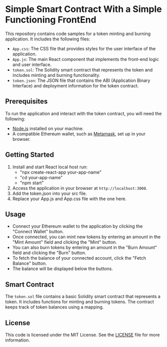 # Simple Smart Contract With a Simple Functioning FrontEnd

This repository contains code samples for a token minting and burning application. It includes the following files:

- `App.css`: The CSS file that provides styles for the user interface of the application.
- `App.js`: The main React component that implements the front-end logic and user interface.
- `token.sol`: The Solidity smart contract that represents the token and includes minting and burning functionality.
- `token.json`: The JSON file that contains the ABI (Application Binary Interface) and deployment information for the token contract.

## Prerequisites

To run the application and interact with the token contract, you will need the following:

- [Node.js](https://nodejs.org) installed on your machine.
- A compatible Ethereum wallet, such as [Metamask](https://metamask.io), set up in your browser.

## Getting Started

1. Install and start React local host
  run:
   - "npx create-react-app your-app-name"
   - "cd your-app-name"
   - "npm start"
2. Access the application in your browser at `http://localhost:3000`.
3. Add the token.json into your src file.
4. Replace your App.js and App.css file with the one here.

## Usage

- Connect your Ethereum wallet to the application by clicking the "Connect Wallet" button.
- Once connected, you can mint new tokens by entering an amount in the "Mint Amount" field and clicking the "Mint" button.
- You can also burn tokens by entering an amount in the "Burn Amount" field and clicking the "Burn" button.
- To fetch the balance of your connected account, click the "Fetch Balance" button.
- The balance will be displayed below the buttons.

## Smart Contract

The `token.sol` file contains a basic Solidity smart contract that represents a token. It includes functions for minting and burning tokens. The contract keeps track of token balances using a mapping.

## License

This code is licensed under the MIT License. See the [LICENSE](LICENSE) file for more information.


